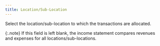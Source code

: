 ```yaml
---
title: Location/Sub-Location
---
```



Select the location/sub-location to which the transactions are allocated.


{:.note}
If this field is left blank, the income statement compares revenues  and expenses for all locations/sub-locations.
